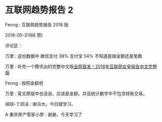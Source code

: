 # 互联网趋势报告 2

Fenng : 互联网趋势报告 2018 版

2018-05-31(66 赞)

评论区：

万里 : 这份数据中 微信支付 38% 支付宝 54% 不知道是按金额还是笔数

万里 : 补充一个腾讯出的完整中文版[全网首发！](https://view.inews.qq.com/a/TEC201805310035930E)[2018](https://view.inews.qq.com/a/TEC201805310035930E)[年互联网女皇报告中文完整版](https://view.inews.qq.com/a/TEC201805310035930E)

Fenng : 按照金额吧

万里 : 英文原版中也没说，应该是金额。并且统计数字中不包含转账交易。

球球-丁邱洁 : 谢冯大。今日就学习。

A 重庆房产管家小廖 : 谢谢，今天学习了